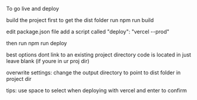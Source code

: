 To go live and deploy

build the project first to get the dist folder
run
npm run build

edit package.json file add a script called
"deploy": "vercel --prod"

then run
npm run deploy

best options
dont link to an existing project
directory code is located in just leave blank (if youre in ur proj dir)

overwrite settings:
change the output directory to point to dist folder in project dir

tips: use space to select when deploying with vercel and enter to confirm
